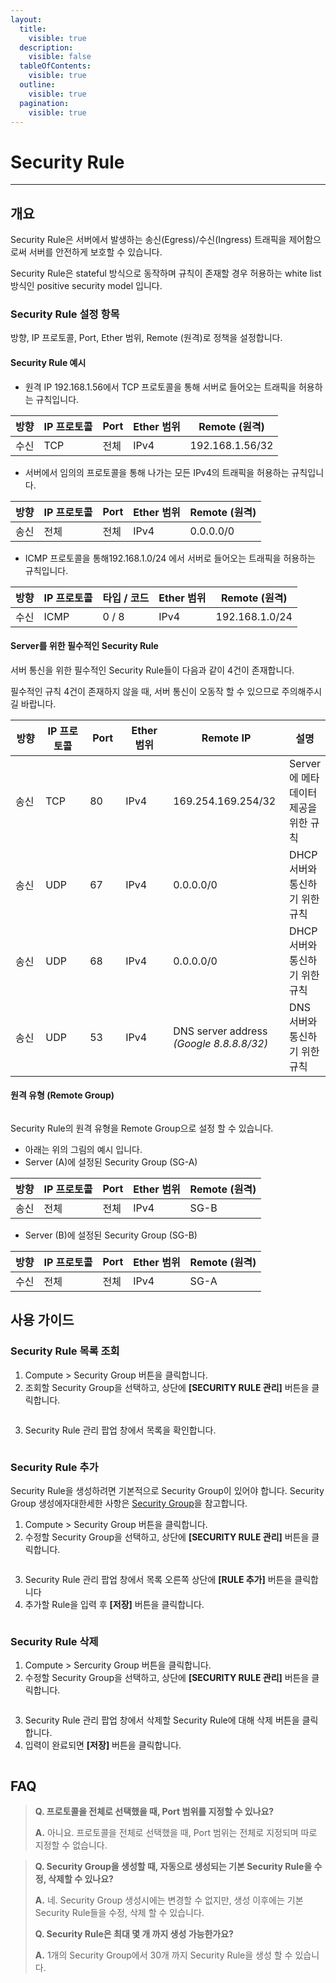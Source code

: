 ```yaml
---
layout:
  title:
    visible: true
  description:
    visible: false
  tableOfContents:
    visible: true
  outline:
    visible: true
  pagination:
    visible: true
---
```


# Security Rule

***

## 개요

Security Rule은 서버에서 발생하는 송신(Egress)/수신(Ingress) 트래픽을 제어함으로써 서버를 안전하게 보호할 수 있습니다.

Security Rule은 stateful 방식으로 동작하며 규칙이 존재할 경우 허용하는 white list 방식인 positive security model 입니다.

### Security Rule 설정 항목

방향, IP 프로토콜, Port, Ether 범위, Remote (원격)로 정책을 설정합니다.

#### Security Rule 예시

* 원격 IP 192.168.1.56에서 TCP 프로토콜을 통해 서버로 들어오는 트래픽을 허용하는 규칙입니다.

| 방향 | IP 프로토콜 | Port | Ether 범위 | Remote (원격)     |
| -- | ------- | ---- | -------- | --------------- |
| 수신 | TCP     | 전체   | IPv4     | 192.168.1.56/32 |

* 서버에서 임의의 프로토콜을 통해 나가는 모든 IPv4의 트래픽을 허용하는 규칙입니다.

| 방향 | IP 프로토콜 | Port | Ether 범위 | Remote (원격) |
| -- | ------- | ---- | -------- | ----------- |
| 송신 | 전체      | 전체   | IPv4     | 0.0.0.0/0   |

* ICMP 프로토콜을 통해192.168.1.0/24 에서 서버로 들어오는 트래픽을 허용하는 규칙입니다.

| 방향 | IP 프로토콜 | 타입 / 코드 | Ether 범위 | Remote (원격)    |
| -- | ------- | ------- | -------- | -------------- |
| 수신 | ICMP    | 0 / 8   | IPv4     | 192.168.1.0/24 |

#### Server를 위한 필수적인 Security Rule

서버 통신을 위한 필수적인 Security Rule들이 다음과 같이 4건이 존재합니다.

필수적인 규칙 4건이 존재하지 않을 때, 서버 통신이 오동작 할 수 있으므로 주의해주시길 바랍니다.

<table><thead><tr><th width="80">방향</th><th width="113">IP 프로토콜</th><th width="64">Port</th><th width="110">Ether 범위</th><th width="186">Remote IP</th><th>설명</th></tr></thead><tbody><tr><td>송신</td><td>TCP</td><td>80</td><td>IPv4</td><td>169.254.169.254/32</td><td>Server에 메타 데이터 제공을 위한 규칙</td></tr><tr><td>송신</td><td>UDP</td><td>67</td><td>IPv4</td><td>0.0.0.0/0</td><td>DHCP 서버와 통신하기 위한 규칙</td></tr><tr><td>송신</td><td>UDP</td><td>68</td><td>IPv4</td><td>0.0.0.0/0</td><td>DHCP 서버와 통신하기 위한 규칙</td></tr><tr><td>송신</td><td>UDP</td><td>53</td><td>IPv4</td><td>DNS server address<br><em>(Google 8.8.8.8/32)</em></td><td>DNS 서버와 통신하기 위한 규칙</td></tr></tbody></table>



#### 원격 유형 (Remote Group)

<figure><img src="../../.gitbook/assets/1414.png" alt=""><figcaption></figcaption></figure>

Security Rule의 원격 유형을 Remote Group으로 설정 할 수 있습니다.

* 아래는 위의 그림의 예시 입니다.
* Server (A)에 설정된 Security Group (SG-A)

| 방향 | IP 프로토콜 | Port | Ether 범위 | Remote (원격) |
| -- | ------- | ---- | -------- | ----------- |
| 송신 | 전체      | 전체   | IPv4     | SG-B        |

* Server (B)에 설정된 Security Group (SG-B)

| 방향 | IP 프로토콜 | Port | Ether 범위 | Remote (원격) |
| -- | ------- | ---- | -------- | ----------- |
| 수신 | 전체      | 전체   | IPv4     | SG-A        |



## 사용 가이드

### Security Rule 목록 조회

1. Compute > Security Group 버튼을 클릭합니다.
2. 조회할 Security Group을 선택하고, 상단에 **\[SECURITY RULE 관리]** 버튼을 클릭합니다.

<figure><img src="../../.gitbook/assets/image (405).png" alt=""><figcaption></figcaption></figure>

3. Security Rule 관리 팝업 창에서 목록을 확인합니다.

<figure><img src="../../.gitbook/assets/image (406).png" alt=""><figcaption></figcaption></figure>

### Security Rule 추가

Security Rule을 생성하려면 기본적으로 Security Group이 있어야 합니다. Security Group 생성에자대한세한 사항은 [Security Group](./)을 참고합니다.

1. Compute > Security Group 버튼을 클릭합니다.
2. 수정할 Security Group을 선택하고, 상단에 **\[SECURITY RULE 관리]** 버튼을 클릭합니다.

<figure><img src="../../.gitbook/assets/image (409).png" alt=""><figcaption></figcaption></figure>

3. Security Rule 관리 팝업 창에서 목록 오른쪽 상단에 **\[RULE 추가]** 버튼을 클릭합니다
4. 추가할 Rule을 입력 후 **\[저장]** 버튼을 클릭합니다.

<figure><img src="../../.gitbook/assets/image (414).png" alt=""><figcaption></figcaption></figure>

### Security Rule 삭제

1. Compute > Sercurity Group 버튼을 클릭합니다.
2. 수정할 Security Group을 선택하고, 상단에 **\[SECURITY RULE 관리]** 버튼을 클릭합니다.

<figure><img src="../../.gitbook/assets/image (412).png" alt=""><figcaption></figcaption></figure>

3. Security Rule 관리 팝업 창에서 삭제할 Security Rule에 대해 삭제 버튼을 클릭합니다.
4. 입력이 완료되면 **\[저장]** 버튼을 클릭합니다.

<figure><img src="../../.gitbook/assets/image (413).png" alt=""><figcaption></figcaption></figure>

## FAQ

> **Q. 프로토콜을 전체로 선택했을 때, Port 범위를 지정할 수 있나요?**
>
> **A.** 아니요. 프로토콜을 전체로 선택했을 때, Port 범위는 전체로 지정되며 따로 지정할 수 없습니다.

> **Q. Security Group을 생성할 때, 자동으로 생성되는 기본 Security Rule을 수정, 삭제할 수 있나요?**
>
> **A.** 네. Security Group 생성시에는 변경할 수 없지만, 생성 이후에는 기본 Security Rule들을 수정, 삭제 할 수 있습니다.
>
> **Q. Security Rule은 최대 몇 개 까지 생성 가능한가요?**
>
> **A.** 1개의 Security Group에서 30개 까지 Security Rule을 생성 할 수 있습니다.

